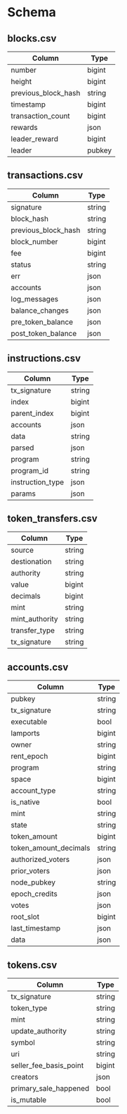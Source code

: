 # Schema

## blocks.csv

| Column              | Type   |
| ------------------- | ------ |
| number              | bigint |
| height              | bigint |
| previous_block_hash | string |
| timestamp           | bigint |
| transaction_count   | bigint |
| rewards             | json   |
| leader_reward       | bigint |
| leader              | pubkey |

## transactions.csv

| Column              | Type   |
| ------------------- | ------ |
| signature           | string |
| block_hash          | string |
| previous_block_hash | string |
| block_number        | bigint |
| fee                 | bigint |
| status              | string |
| err                 | json   |
| accounts            | json   |
| log_messages        | json   |
| balance_changes     | json   |
| pre_token_balance   | json   |
| post_token_balance  | json   |

## instructions.csv

| Column           | Type   |
| ---------------- | ------ |
| tx_signature     | string |
| index            | bigint |
| parent_index     | bigint |
| accounts         | json   |
| data             | string |
| parsed           | json   |
| program          | string |
| program_id       | string |
| instruction_type | json   |
| params           | json   |

## token_transfers.csv

| Column           | Type   |
| ---------------- | ------ |
| source           | string |
| destionation     | string |
| authority        | string |
| value            | bigint |
| decimals         | bigint |
| mint             | string |
| mint_authority   | string |
| transfer_type    | string |
| tx_signature     | string |

## accounts.csv

| Column                | Type   |
| --------------------- | ------ |
| pubkey                | string |
| tx_signature          | string |
| executable            | bool   |
| lamports              | bigint |
| owner                 | string |
| rent_epoch            | bigint |
| program               | string |
| space                 | bigint |
| account_type          | string |
| is_native             | bool   |
| mint                  | string |
| state                 | string |
| token_amount          | bigint |
| token_amount_decimals | string |
| authorized_voters     | json   |
| prior_voters          | json   |
| node_pubkey           | string |
| epoch_credits         | json   |
| votes                 | json   |
| root_slot             | bigint |
| last_timestamp        | json   |
| data                  | json   |

## tokens.csv

| Column                 | Type   |
| ---------------------- | ------ |
| tx_signature           | string |
| token_type             | string |
| mint                   | string |
| update_authority       | string |
| symbol                 | string |
| uri                    | string |
| seller_fee_basis_point | bigint |
| creators               | json   |
| primary_sale_happened  | bool   |
| is_mutable             | bool   |
